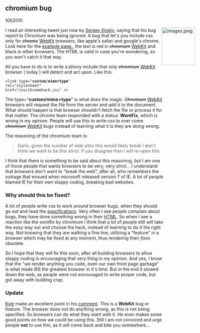 <article><h1>chromium bug</h1><time><span class="day">10</span><span class="month">5</span><span class="year">2010</span></time><p><img style="float: right; margin-right: -100px;" title="images.jpeg" src="http://wnas.nl/user/files/images_20100510085318.jpeg" border="0" alt="images.jpeg" width="106" height="120" />I read an interesting tweet just now by <a href="http://twitter.com/ilinsky/statuses/13744604447">Sergey ilinsky﻿</a>, saying that his bug report to Chromium was being ignored. A bug that let's you include css only for <del>chrome</del> <ins>WebKit</ins> browsers, like apple's safari and google's chrome. Look here for the <a href="http://wnas.nl/files/chromebug/index.html">example page.</a>, the text is red in <del>chromium</del> <ins>WebKit</ins> and black in other browsers. The HTML is valid in case you're wondering, so you won't catch it that way.</p><p>All you have to do is to write a phony include that only <del>chromium</del> <ins>WebKit</ins> browser ( today ) will detect and act upon. Like this:</p><pre><code>&lt;link type="<strong>custom/mime+type</strong>"<br />rel="stylesheet" <br />href="css/chromehack.css" /&gt;</code></pre><p>The type="<strong>custom/mime+type</strong>" is what does the magic. <del>Chromium</del> <ins>WebKit</ins> browsers will request the file from the server and add it to the document. What should happen is that browser shouldn't fetch the file or process it for that matter. The chrome team responded with a status: <strong>WontFix</strong>, which is wrong in my opinion. People will use this to write css to over come <em><del>chromium</del> <ins>WebKit</ins> bugs</em> instead of learning what it is they are doing wrong.</p><p>The reasoning of the chromium team is:</p><blockquote cite="http://code.google.com/u/jon@chromium.org/"><p>Darin, given the number of web sites this would likely break I don't think we want to be this strict.  If you disagree then I will re-open this.</p></blockquote><p>I think that there is something to be said about this reasoning, but I am one of those people that wants browsers to be very, very strict... I understand that browsers don't want to "break the web", after all, who remembers the outrage that ensued when microsoft released version 7 of IE. A lot of people blamed IE for their own sloppy coding, breaking bad websites.</p><h3>Why should this be fixed?</h3><p>A lot of people write css to work around browser bugs, when they should go out and read the <a href="http://www.w3.org/TR/CSS2/">specifications</a>. Very often I see people complain about bugs, they have done something wrong in their <a href="http://wnas.nl/invalid-html">HTML</a>. So when I see a reaction like the wontfix by chromium I think that a lot of people still will take the <em>easy</em> way out and choose the hack, instead of learning to do it the right way. Not knowing that they are walking a fine line, utilizing a "feature" in a browser which may be fixed at any moment, thus rendering their <em>fixes</em> obsolete.</p><p>So I hope that they will fix this soon, after all building browsers to allow sloppy coding is encouraging that very thing in my opinion. And yes, I know that the "we render anything you code, even our own front page garbage" is what made IE6 the greatest browser in it's time. But in the end it slowed down the web, as people were not encouraged to write proper code, but got away with building crap.</p><h3>Update</h3><p><a href="http://blog.getify.com/">Kyle</a> made an excellent point in his <a href="http://wnas.nl/chromium-bug#comment-18947">comment</a>. This is a <strong>WebKit</strong> bug or feature. The browser does not do anything wrong, as this is not being specified. So browsers can do what they want with it. He even makes some good points on how we could be using this. Still I am not conviced and urge people <strong>not</strong> to use this, as it will come back and bite you somewhere...</p></article>